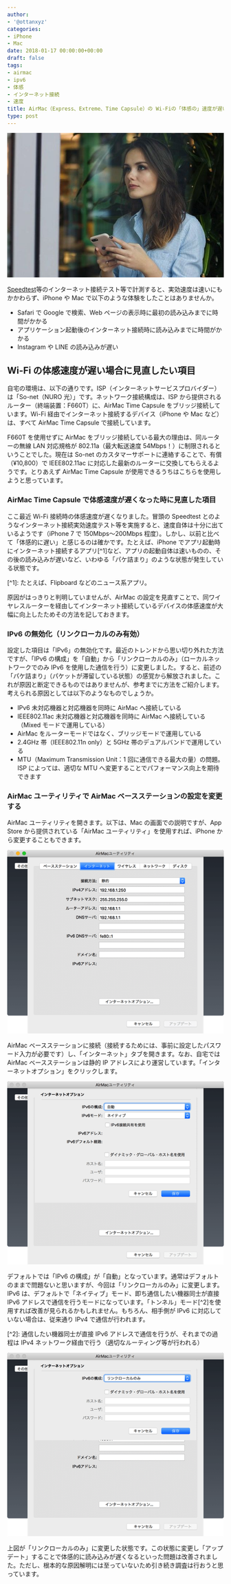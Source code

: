 ```yaml
---
author:
- '@ottanxyz'
categories:
- iPhone
- Mac
date: 2018-01-17 00:00:00+00:00
draft: false
tags:
- airmac
- ipv6
- 体感
- インターネット接続
- 速度
title: AirMac（Express、Extreme、Time Capsule）の Wi-Fiの「体感の」速度が遅い問題を見直す
type: post
---
```


![](180116-5a5e802b9c111.jpg)

[Speedtest](http://www.speedtest.net/)等のインターネット接続テスト等で計測すると、実効速度は速いにもかかわらず、iPhone や Mac で以下のような体験をしたことはありませんか。

-   Safari で Google で検索、Web ページの表示時に最初の読み込みまでに時間がかかる
-   アプリケーション起動後のインターネット接続時に読み込みまでに時間がかかる
-   Instagram や LINE の読み込みが遅い

## Wi-Fi の体感速度が遅い場合に見直したい項目

自宅の環境は、以下の通りです。ISP（インターネットサービスプロバイダー）は「So-net（NURO 光）」です。ネットワーク接続構成は、ISP から提供されるルーター（終端装置：F660T）に、AirMac Time Capsule をブリッジ接続しています。Wi-Fi 経由でインターネット接続するデバイス（iPhone や Mac など）は、すべて AirMac Time Capsule で接続しています。

F660T を使用せずに AirMac をブリッジ接続している最大の理由は、同ルーターの無線 LAN 対応規格が 802.11a（最大転送速度 54Mbps！）に制限されるということでした。現在は So-net のカスタマーサポートに連絡することで、有償（¥10,800）で IEEE802.11ac に対応した最新のルーターに交換してもらえるようです。とりあえず AirMac Time Capsule が使用できるうちはこちらを使用しようと思っています。

### AirMac Time Capsule で体感速度が遅くなった時に見直した項目

ここ最近 Wi-Fi 接続時の体感速度が遅くなりました。冒頭の Speedtest とのようなインターネット接続実効速度テスト等を実施すると、速度自体は十分に出ているようです（iPhone 7 で 150Mbps〜200Mbps 程度）。しかし、以前と比べて「体感的に遅い」と感じるのは確かです。たとえば、iPhone でアプリ起動時にインターネット接続するアプリ[^1]など、アプリの起動自体は速いものの、その後の読み込みが遅いなど、いわゆる「パケ詰まり」のような状態が発生している状態です。

[^1]&#x3A; たとえば、Flipboard などのニュース系アプリ。

原因がはっきりと判明していませんが、AirMac の設定を見直すことで、同ワイヤレスルーターを経由してインターネット接続しているデバイスの体感速度が大幅に向上したためその方法を記しておきます。

### IPv6 の無効化（リンクローカルのみ有効）

設定した項目は「IPv6」の無効化です。最近のトレンドから思い切り外れた方法ですが、「IPv6 の構成」を「自動」から「リンクローカルのみ」（ローカルネットワークでのみ IPv6 を使用した通信を行う）に変更しました。すると、前述の「パケ詰まり」（パケットが滞留している状態）の感覚から解放されました。これが原因と断定できるものではありませんが、参考までに方法をご紹介します。考えられる原因としては以下のようなものでしょうか。

-   IPv6 未対応機器と対応機器を同時に AirMac へ接続している
-   IEEE802.11ac 未対応機器と対応機器を同時に AirMac へ接続している（Mixed モードで運用している）
-   AirMac をルーターモードではなく、ブリッジモードで運用している
-   2.4GHz 帯（IEEE802.11n only）と 5GHz 帯のデュアルバンドで運用している
-   MTU（Maximum Transmission Unit：1 回に通信できる最大の量）の問題。ISP によっては、適切な MTU へ変更することでパフォーマンス向上を期待できます

### AirMac ユーティリティで AirMac ベースステーションの設定を変更する

AirMac ユーティリティを開きます。以下は、Mac の画面での説明ですが、App Store から提供されている「AirMac ユーティリティ」を使用すれば、iPhone から変更することもできます。

![](180116-5a5e8039e78cd.png)

AirMac ベースステーションに接続（接続するためには、事前に設定したパスワード入力が必要です）し、「インターネット」タブを開きます。なお、自宅では AirMac ベースステーションは静的 IP アドレスにより運営しています。「インターネットオプション」をクリックします。

![](180116-5a5e80a09da6d.png)

デフォルトでは「IPv6 の構成」が「自動」となっています。通常はデフォルトのままで問題ないと思いますが、今回は「リンクローカルのみ」に変更します。IPv6 は、デフォルトで「ネイティブ」モード、即ち通信したい機器同士が直接 IPv6 アドレスで通信を行うモードになっています。「トンネル」モード[^2]を使用すれば改善が見られるかもしれません。もちろん、相手側が IPv6 に対応していない場合は、従来通り IPv4 で通信が行われます。

[^2]&#x3A; 通信したい機器同士が直接 IPv6 アドレスで通信を行うが、それまでの過程は IPv4 ネットワーク経由で行う（適切なルーティング等が行われる）

![](180116-5a5e80432ec39.png)

上図が「リンクローカルのみ」に変更した状態です。この状態に変更し「アップデート」することで体感的に読み込みが遅くなるといった問題は改善されました。ただし、根本的な原因解明には至っていないため引き続き調査は行おうと思っています。
